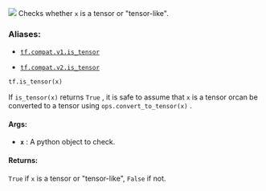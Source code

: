 ![](https://tensorflow.google.cn/images/tf_logo_32px.png)
Checks whether  `x`  is a tensor or "tensor-like".

### Aliases:

- [ `tf.compat.v1.is_tensor` ](/api_docs/python/tf/is_tensor)

- [ `tf.compat.v2.is_tensor` ](/api_docs/python/tf/is_tensor)


```python
tf.is_tensor(x)

```


If  `is_tensor(x)`  returns  `True` , it is safe to assume that  `x`  is a tensor orcan be converted to a tensor using  `ops.convert_to_tensor(x)` .

#### Args:

- **`x`** : A python object to check.

#### Returns:

 `True`  if  `x`  is a tensor or "tensor-like",  `False`  if not.
